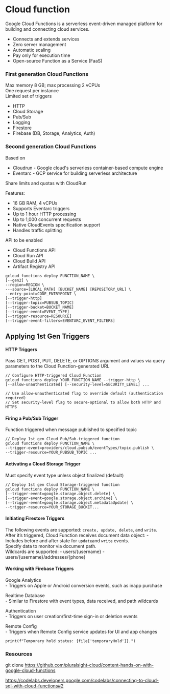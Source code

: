 # Cloud function

Google Cloud Functions is a serverless event-driven managed platform for building and connecting cloud services.

- Connects and extends services
- Zero server management
- Automatic scaling
- Pay only for execution time
- Open-source Function as a Service (FaaS)

### First generation Cloud Functions
Max memory 8 GB; max processing 2 vCPUs  
One request per instance  
Limited set of triggers  
- HTTP
- Cloud Storage
- Pub/Sub
- Logging
- Firestore
- Firebase (DB, Storage, Analytics, Auth)


### Second generation Cloud Functions
Based on   
- Cloudrun - Google cloud's serverless container-based compute engine
- Eventarc - GCP service for building serverless architecture

Share limits and quotas with CloudRun  

Features:  
- 16 GB RAM, 4 vCPUs
- Supports Eventarc triggers
- Up to 1 hour HTTP processing
- Up to 1,000 concurrent requests
- Native CloudEvents specification support
- Handles traffic splitting

API to be enabled
- Cloud Functions API 
- Cloud Run API 
- Cloud Build API 
- Artifact Registry API 


```
gcloud functions deploy FUNCTION_NAME \
[--gen2] \
--region=REGION \
---source=[LOCAL_PATH] [BUCKET_NAME] [REPOSITORY_URL] \
--entry-point=CODE_ENTRYPOINT \
[--trigger-http]
[--trigger-topic=PUBSUB_TOPIC]
[--trigger-bucket=BUCKET_NAME]
[--trigger-event=EVENT_TYPE]
[--trigger-resource=RESOURCE]
[--trigger-event-filters=EVENTARC_EVENT_FILTERS]
```


## Applying 1st Gen Triggers

#### HTTP Triggers  

Pass GET, POST, PUT, DELETE, or OPTIONS argument and values via query parameters to the Cloud Function-generated URL

```
// Configure HTTP-triggered Cloud Function
gcloud functions deploy YOUR_FUNCTION_NAME --trigger-http \
[--allow-unauthenticated] [--security-level=SECURITY_LEVEL] ...

// Use allow-unauthenticated flag to override default (authentication required)
// Set security-level flag to secure-optional to allow both HTTP and HTTPS
```

#### Firing a Pub/Sub Trigger
Function triggered when message published to specified topic

```
// Deploy 1st gen Cloud Pub/Sub-triggered function
gcloud functions deploy FUNCTION_NAME \
--trigger-event=providers/cloud.pubsub/eventTypes/topic.publish \
--trigger-resource=YOUR_PUBSUB_TOPIC ...
```

#### Activating a Cloud Storage Trigger
Must specify event type unless object finalized (default)

```
// Deploy 1st gen Cloud Storage-triggered function
gcloud functions deploy FUNCTION_NAME \
[--trigger-event=google.storage.object.delete] \
[--trigger-event=google.storage.object.archive] \
[--trigger-event=google.storage.object.metadataUpdate] \
--trigger-resource=YOUR_STORAGE_BUCKET...

```


#### Initiating Firestore Triggers
The following events are supported: `create, update, delete`, and `write`.  
After it’s triggered, Cloud Function receives document data object:
	- Includes before and after state for `update`and `write` events.  
Specify data to monitor via document path.  
Wildcards are supported:
	- users/{username}
	- users/{username}/addresses/{phone}

#### Working with Firebase Triggers
Google Analytics  
	- Triggers on Apple or Android conversion events, such as inapp purchase

Realtime Database  
	- Similar to Firestore with event types, data received, and path wildcards

Authentication  
	- Triggers on user creation/first-time sign-in or deletion events

Remote Config  
	- Triggers when Remote Config service updates for UI and app changes 

```
print(f"Temporary hold status: {file['temporaryHold']}.") 
```
### Resources 
git clone https://github.com/pluralsight-cloud/content-hands-on-with-google-cloud-functions


https://codelabs.developers.google.com/codelabs/connecting-to-cloud-sql-with-cloud-functions#2